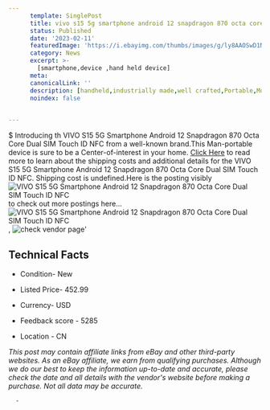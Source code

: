 ```yaml
---
      template: SinglePost
      title: vivo s15 5g smartphone android 12 snapdragon 870 octa core dual sim touch id nfc
      status: Published
      date: '2023-02-11'
      featuredImage: 'https://i.ebayimg.com/thumbs/images/g/ly8AAOSwD1NioBW2/s-l225.jpg'
      category: News
      excerpt: >-
        [smartphone,device ,hand held device]
      meta:
      canonicalLink: ''
      description: [handheld,industrially made,well crafted,Portable,Mobile,Compact,Convenient,Lightweight,Maneuverable,Man-portable,Miniature,Carriable,Hand-held,Light,Holdable,Transportable,Mobile device,Pocket-sized,On-the-go,Wireless,Cordless,Compact size,Convenient size, smartphone,device ,hand held device]
      noindex: false
      

---
```

$
      Introducing th VIVO S15 5G Smartphone Android 12 Snapdragon 870 Octa Core Dual SIM Touch ID NFC from a well-known brand.This Man-portable device  is sure to be a Center-of-interest in your home. [Click Here](https://www.ebay.com/itm/155028429865?hash=item24186a1c29%3Ag%3Aly8AAOSwD1NioBW2&mkevt=1&mkcid=1&mkrid=711-53200-19255-0&campid=%253CePNCampaignId%253E&customid=%253CreferenceId%253E&toolid=10049) to read more to learn about the shipping costs and additional details for the VIVO S15 5G Smartphone Android 12 Snapdragon 870 Octa Core Dual SIM Touch ID NFC. Shipping cost is undefined.Here is the posting visibly ![VIVO S15 5G Smartphone Android 12 Snapdragon 870 Octa Core Dual SIM Touch ID NFC](https://i.ebayimg.com/thumbs/images/g/ly8AAOSwD1NioBW2/s-l225.jpg) to check out more postings here... ![VIVO S15 5G Smartphone Android 12 Snapdragon 870 Octa Core Dual SIM Touch ID NFC](https://i.ebayimg.com/images/g/ly8AAOSwD1NioBW2/s-l960.jpg), ![check vendor page](https://origin-galleryplus.ebayimg.com/ws/web/155028429865_2_0_1/225x225.jpg,https://origin-galleryplus.ebayimg.com/ws/web/155028429865_3_0_1/225x225.jpg,https://origin-galleryplus.ebayimg.com/ws/web/155028429865_4_0_1/225x225.jpg,https://origin-galleryplus.ebayimg.com/ws/web/155028429865_5_0_1/225x225.jpg,https://origin-galleryplus.ebayimg.com/ws/web/155028429865_6_0_1/225x225.jpg)'

      

 ## Technical Facts 



     
      

 - Condition- New 


      

 - Listed Price- 452.99 


      

 - Currency- USD 


      

 - Feedback score - 5285 


      

 - Location - CN 


      
      

 *_This post may contain affiliate links from eBay and other third-party websites. As an eBay affiliate, we earn from qualifying purchases. Although we do our best to keep the information up-to-date and accurate, please check the date and all details with the vendor's website before making a purchase. Not all data may be accurate._*




      -
